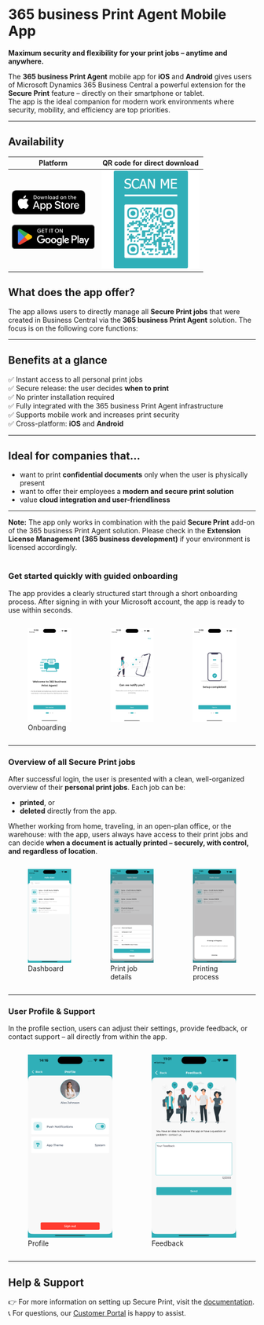 # 365 business Print Agent Mobile App

**Maximum security and flexibility for your print jobs – anytime and anywhere.**  

The **365 business Print Agent** mobile app for **iOS** and **Android** gives users of Microsoft Dynamics 365 Business Central a powerful extension for the **Secure Print** feature – directly on their smartphone or tablet.  
The app is the ideal companion for modern work environments where security, mobility, and efficiency are top priorities.

---

## Availability

| Platform | QR code for direct download |
|----------|-----------------------------|
| <a href="https://apps.apple.com/app/id6479642493"><img src="/assets/images/stores/apple_store_en.png" alt="Download on the App Store" height="50"></a><br><br><a href="https://play.google.com/store/apps/details?id=com.x365businessdev.PrintAgent"><img src="/assets/images/stores/google_playstore_en.png" alt="Get it on Google Play" height="50"></a> | <img src="/assets/images/365-business-print-agent/app/qrcode_PrintAgent_StoreDownload.png" alt="QR Code for download" width="200"> |

## What does the app offer?

The app allows users to directly manage all **Secure Print jobs** that were created in Business Central via the **365 business Print Agent** solution. The focus is on the following core functions:

---

## Benefits at a glance

✅ Instant access to all personal print jobs  
✅ Secure release: the user decides **when to print**  
✅ No printer installation required  
✅ Fully integrated with the 365 business Print Agent infrastructure  
✅ Supports mobile work and increases print security  
✅ Cross-platform: **iOS** and **Android**

---

## Ideal for companies that...

- want to print **confidential documents** only when the user is physically present  
- want to offer their employees a **modern and secure print solution**  
- value **cloud integration and user-friendliness**

---

<div class="alert alert-info">
    <i class="fa-duotone fa-thin fa-lightbulb fa-lg" style="--fa-secondary-color: #00b7c3; --fa-primary-color: #111111;"></i> <strong>Note:</strong> The app only works in combination with the paid <strong>Secure Print</strong> add-on of the 365 business Print Agent solution. Please check in the <strong>Extension License Management (365 business development)</strong> if your environment is licensed accordingly.
</div>
<br/>

### Get started quickly with guided onboarding

The app provides a clearly structured start through a short onboarding process. After signing in with your Microsoft account, the app is ready to use within seconds.

<div style="display: flex; justify-content: space-around;">
  <figure>
    <img src="/assets/images/365-business-print-agent/app/onboarding1_en.png" width="300" alt="Onboarding Welcome" />
    <figcaption>Onboarding</figcaption>
  </figure>
  <figure>
    <img src="/assets/images/365-business-print-agent/app/onboarding2_en.png" width="300" alt="Onboarding Notification"/>
    <figcaption></figcaption>
  </figure>
  <figure>
    <img src="/assets/images/365-business-print-agent/app/onboarding3_en.png" width="300" alt="Onboarding finished"/>
    <figcaption></figcaption>
  </figure>
</div>

---

### Overview of all Secure Print jobs

After successful login, the user is presented with a clean, well-organized overview of their **personal print jobs**. Each job can be:

- **printed**, or  
- **deleted** directly from the app.

Whether working from home, traveling, in an open-plan office, or the warehouse: with the app, users always have access to their print jobs and can decide **when a document is actually printed – securely, with control, and regardless of location**.

<div style="display: flex; justify-content: space-around;">
  <figure>
    <img src="/assets/images/365-business-print-agent/app/dashboard_en.png" width="300" alt="Dashboard" />
    <figcaption>Dashboard</figcaption>
  </figure>
  <figure>
    <img src="/assets/images/365-business-print-agent/app/dashboard_preview_en.png" width="300" alt="Print Preview" />
    <figcaption>Print job details</figcaption>
  </figure>
  <figure>
    <img src="/assets/images/365-business-print-agent/app/dashboard_print_en.png" width="300" alt="Print Process" />
    <figcaption>Printing process</figcaption>
  </figure>
</div>

---

### User Profile & Support

In the profile section, users can adjust their settings, provide feedback, or contact support – all directly from within the app.

<div style="display: flex; justify-content: space-around;">
  <figure>
    <img src="/assets/images/365-business-print-agent/app/profile_en.png" width="300" alt="User Profile" />
    <figcaption>Profile</figcaption>
  </figure>
  <figure>
    <img src="/assets/images/365-business-print-agent/app/feedback_en.png" width="300" alt="Feedback"/>
    <figcaption>Feedback</figcaption>
  </figure>
</div>

---

## Help & Support

👉 For more information on setting up Secure Print, visit the [documentation](secure-print.md).  
📞 For questions, our [Customer Portal](https://365businessdev.atlassian.net/servicedesk/customer/portal/7) is happy to assist.
